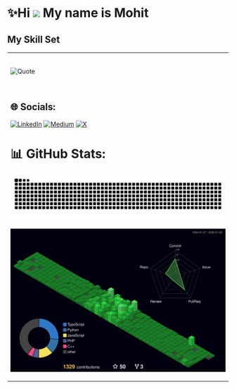 # ✨Hi ![](https://user-images.githubusercontent.com/18350557/176309783-0785949b-9127-417c-8b55-ab5a4333674e.gif) My name is Mohit


## My Skill Set  
<table><tr><td valign="top" width="33%">

<br/>
  
![Quote](https://github-readme-quotes-bay.vercel.app/quote?theme=dark)

<br/>  

## 🌐 Socials:
[![LinkedIn](https://img.shields.io/badge/LinkedIn-%230077B5.svg?logo=linkedin&logoColor=white)](https://linkedin.com/in/https://www.linkedin.com/in/mohit-kadwe/) [![Medium](https://img.shields.io/badge/Medium-12100E?logo=medium&logoColor=white)](https://medium.com/@mohitkadwe) [![X](https://img.shields.io/badge/X-black.svg?logo=X&logoColor=white)](https://x.com/mohitkadwe)
# 📊 GitHub Stats:

<img src="https://raw.githubusercontent.com/mohitkadwe19/mohitkadwe19/output/snake.svg" alt="Snake animation" />

![](./profile-3d-contrib/profile-night-green.svg)
